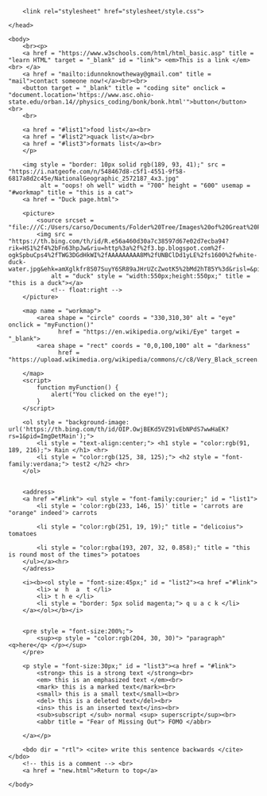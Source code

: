 <!DOCTYPE html>

<html lang = "en">   
    <head>
        <title> Hello World  </title>

        <link rel="stylesheet" href="stylesheet/style.css">

    </head>

    <body>
        <br><p>
        <a href = "https://www.w3schools.com/html/html_basic.asp" title = "learn HTML" target = "_blank" id = "link"> <em>This is a link </em><br> </a>
        <a href = "mailto:idunnoknowtheway@gmail.com" title = "mail">contact someone now!</a><br><br>
        <button target = "_blank" title = "coding site" onclick = "document.location='https://www.asc.ohio-state.edu/orban.14//physics_coding/bonk/bonk.html'">button</button><br>
        <br>

        <a href = "#list1">food list</a><br>
        <a href = "#list2">quack list</a><br>
        <a href = "#list3">formats list</a><br>
        </p>

        <img style = "border: 10px solid rgb(189, 93, 41);" src = "https://i.natgeofe.com/n/548467d8-c5f1-4551-9f58-6817a8d2c45e/NationalGeographic_2572187_4x3.jpg" 
             alt = "oops! oh well" width = "700" height = "600" usemap = "#workmap" title = "this is a cat">
        <a href = "Duck page.html">

        <picture>
            <source srcset = "file:///C:/Users/carso/Documents/Folder%20Tree/Images%20of%20Great%20Pleasure/ducko.jpg">
            <img src = "https://th.bing.com/th/id/R.e56a460d30a7c38597d67e02d7ecba94?rik=HS1%2f4%2bFn63hpJw&riu=http%3a%2f%2f3.bp.blogspot.com%2f-ogkSpbuCps4%2fTWG3DGdHkWI%2fAAAAAAAAA8M%2fUNBClDd1yLE%2fs1600%2fwhite-duck-water.jpg&ehk=amXglkfr8S07SuyY6SR89aJHrUZcZwotK5%2bMd2hT85Y%3d&risl=&pid=ImgRaw&r=0"
                alt = "duck" style = "width:550px;height:550px;" title = "this is a duck"></a>
                <!-- float:right -->
        </picture>

        <map name = "workmap">
            <area shape = "circle" coords = "330,310,30" alt = "eye" onclick = "myFunction()"
                  href = "https://en.wikipedia.org/wiki/Eye" target = "_blank">
            <area shape = "rect" coords = "0,0,100,100" alt = "darkness"
                  href = "https://upload.wikimedia.org/wikipedia/commons/c/c8/Very_Black_screen.jpg">
            
        </map>
        <script>
            function myFunction() {
                alert("You clicked on the eye!");
            }
        </script>
        
<!-- rect - defines a rectangular region
    circle - defines a circular region
    poly - defines a polygonal region
    default - defines the entire region-->

        <ol style = "background-image: url('https://th.bing.com/th/id/OIP.OwjBEKd5VZ91vEbNPdS7wwHaEK?rs=1&pid=ImgDetMain');">
            <li style = "text-align:center;"> <h1 style = "color:rgb(91, 189, 216);"> Rain </h1> <hr>
            <li style = "color:rgb(125, 38, 125);"> <h2 style = "font-family:verdana;"> test2 </h2> <hr>
        </ol>


        <address>
        <a href ="#link"> <ul style = "font-family:courier;" id = "list1"> 
            <li style = 'color:rgb(233, 146, 15)' title = 'carrots are "orange" indeed'> carrots 

            <li style = "color:rgb(251, 19, 19);" title = "delicoius"> tomatoes

            <li style = "color:rgba(193, 207, 32, 0.858);" title = "this is round most of the times"> potatoes
        </ul></a><hr>
        </adress>
        
        <i><b><ol style = "font-size:45px;" id = "list2"><a href ="#link">
            <li> w  h  a  t </li>
            <li> t h e </li>
            <li style = "border: 5px solid magenta;"> q u a c k </li>
        </a></ol></b></i>
        

        <pre style = "font-size:200%;">
            <sup><p style = "color:rgb(204, 30, 30)"> "paragraph"     <q>here</q> </p></sup>
        </pre>

        <p style = "font-size:30px;" id = "list3"><a href = "#link">
            <strong> this is a strong text </strong><br>
            <em> this is an emphasized text </em><br>
            <mark> this is a marked text</mark><br>
            <small> this is a small text</small><br>
            <del> this is a deleted text</del><br>
            <ins> this is an inserted text</ins><br>
            <sub>subscript </sub> normal <sup> superscript</sup><br>
            <abbr title = "Fear of Missing Out"> FOMO </abbr>
        
        </a></p>

        <bdo dir = "rtl"> <cite> write this sentence backwards </cite></bdo>
        <!-- this is a comment --> <br>
        <a href = "new.html">Return to top</a>
        
    </body>


</html>
